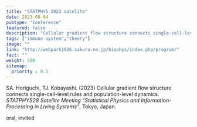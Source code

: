 ```yaml
---
title: "STATPHYS 2023 satelite"
date: 2023-08-04
pubtype: "Conference"
featured: false
description: "Cellular gradient flow structure connects single-cell-level rules and population-level dynamics"
tags: ["immune system","theory"]
image: ""
link: "http://webpark1926.sakura.ne.jp/biophys/index.php/program/"
fact: ""
weight: 500
sitemap:
  priority : 0.5
---
```


SA. Horiguchi, TJ. Kobayashi. (2023) Cellular gradient flow structure connects single-cell-level rules and population-level dynamics. _STATPHYS28 Satellite Meeting “Statistical Physics and Information-Processing in Living Systems”_, Tokyo, Japan.

oral, invited

